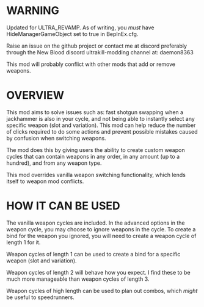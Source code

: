 # WARNING

Updated for ULTRA_REVAMP. As of writing, you *must* have HideManagerGameObject set to true in BepInEx.cfg.

Raise an issue on the github project or contact me at discord preferably through the New Blood discord ultrakill-modding channel at: daemon8363

This mod will probably conflict with other mods that add or remove weapons. 

# OVERVIEW

This mod aims to solve issues such as: fast shotgun swapping when a jackhammer is also in your cycle, and not being able to instantly select any specific weapon
(slot and variation). This mod can help reduce the number of clicks required to do some actions and prevent possible mistakes caused by confusion
when switching weapons. 

The mod does this by giving users the ability to create custom weapon cycles that can contain weapons in any order, in any amount (up to a hundred), and from any
weapon type.

This mod overrides vanilla weapon switching functionality, which lends itself to weapon mod conflicts.

# HOW IT CAN BE USED

The vanilla weapon cycles are included. In the advanced options in the weapon cycle, you may choose to ignore weapons in the cycle. To create a bind for the weapon you ignored, you will need to create a weapon cycle of length 1 for it.

Weapon cycles of length 1 can be used to create a bind for a specific weapon (slot and variation). 

Weapon cycles of length 2 will behave how you expect. I find these to be much more manageable than weapon cycles of length 3. 

Weapon cycles of high length can be used to plan out combos, which *might* be useful to speedrunners.
